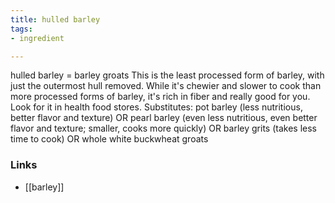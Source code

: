```yaml
---
title: hulled barley
tags:
- ingredient

---
```

hulled barley = barley groats This is the least processed form of barley, with just the outermost hull removed. While it's chewier and slower to cook than more processed forms of barley, it's rich in fiber and really good for you. Look for it in health food stores. Substitutes: pot barley (less nutritious, better flavor and texture) OR pearl barley (even less nutritious, even better flavor and texture; smaller, cooks more quickly) OR barley grits (takes less time to cook) OR whole white buckwheat groats

### Links

* [[barley]]
